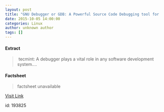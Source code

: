 ```yaml
---
layout: post
title: "GNU Debugger or GDB: A Powerful Source Code Debugging tool for Linux Programs"
date: 2015-10-05 14:00:00
categories: Linux
author: unknown author
tags: []
---
```



#### Extract
>&nbsp;tecmint: A debugger plays a vital role in any software development system....

#### Factsheet
>factsheet unavailable

[Visit Link](http://www.linuxtoday.com/developer/gnu-debugger-or-gdb-a-powerful-source-code-debugging-tool-for-linux-programs-151004230118.html)

id:  193825


